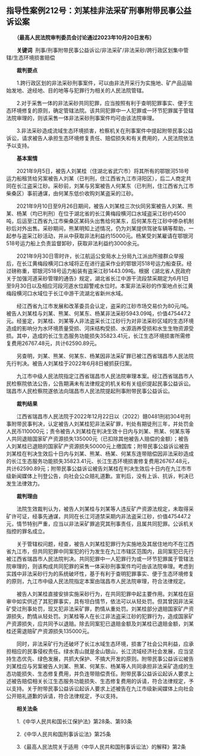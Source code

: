 ## 指导性案例212号：刘某桂非法采矿刑事附带民事公益诉讼案 

　　**（最高人民法院审判委员会讨论通过2023年10月20日发布）**

　　**关键词**  刑事/刑事附带民事公益诉讼/非法采矿/非法采砂/跨行政区划集中管辖/生态环境损害赔偿

　　**裁判要点**

　　1.跨行政区划的非法采砂刑事案件，可以由非法开采行为实施地、矿产品运输始发地、途经地、目的地等与犯罪行为相关的人民法院管辖。

　　2.对于采售一体的非法采砂共同犯罪，应当按照有利于查明犯罪事实、便于生态环境修复的原则，确定管辖法院。该共同犯罪中一人犯罪或一环节犯罪属于管辖法院审理的，则该采售一体非法采砂刑事案件均可由该法院审理。

　　3.非法采砂造成流域生态环境损害，检察机关在刑事案件中提起附带民事公益诉讼，请求被告人承担生态环境修复责任、赔偿损失和有关费用的，人民法院依法予以支持。

　　**基本案情**

　　2021年9月5日，被告人刘某桂（住湖北省武穴市）将其所有的鄂银河518号运力船租赁给另案被告人刘某（已判刑，住江西省九江市浔阳区），后二人商定共同在长江盗采江砂。采砂前，刘某与另案被告人何某东（已判刑，住江西省九江市柴桑区）事前通谋，由何某东低价收购刘某盗采的江砂。

　　2021年9月10日至9月26日期间，被告人刘某桂三次伙同另案被告人刘某、熊某、杨某（均已判刑）在位于湖北省的长江黄梅段横河口水域盗采江砂约4500吨，后运至江西省九江市柴桑区某码头出售给何某东，后何某东在江砂中掺杂机制砂后对外出售。采砂期间，熊某明知上述情况，仍为刘某提供驾驶车辆等帮助，一起参与盗采江砂活动，并从中获取非法利益约15000元。杨某受刘某雇请在鄂银河518号运力船上负责监督卸砂，获取非法利益约3000余元。

　　2021年9月30日零时许，长江航运公安局水上分局九江派出所接群众举报后，在长江黄梅段横河口水域将正在进行盗采作业的鄂银河518号运力船查获。经过磅称重，鄂银河518号运力船装有盗采江砂1443.09吨。根据《湖北省人民政府关于加强河道采砂管理的通告》规定，湖北省长江中游干流段禁采期定为6月1日至9月30日以及相应河段河道水位超警戒水位时。本案非法采砂的作案地点长江黄梅段横河口水域位于长江中游干流湖北省新州水域。

　　经江西省九江市发展和改革委员会认定，盗采的江砂市场交易价为80元/吨。被告人刘某桂与刘某、熊某、何某东、杨某非法采砂5943.09吨，价值475447.2元。经鉴定，刘某桂、刘某等人非法盗采长江江砂行为对非法采砂区域的生态环境造成的影响分为水环境质量受损、河床结构受损、水源涵养受损和水生生物资源受损。其中，造成的长江生态服务功能损失35823.41元，长江生态环境损害所需修复费用26767.48元，共计62590.89元。

　　另查明，刘某、熊某、何某东、杨某因非法采矿罪已被江西省瑞昌市人民法院先行判决。被告人刘某桂于2022年6月8日被抓获归案。

　　九江市中级人民法院指定江西省瑞昌市人民法院审理本案。经江西省瑞昌市人民检察院依法公告，公告期满未有法律规定的机关和有关组织提起民事公益诉讼。瑞昌市人民检察院遂依法向瑞昌市人民法院提起刑事附带民事公益诉讼。

　　**裁判结果**

　　江西省瑞昌市人民法院于2022年12月22日以（2022）赣0481刑初304号刑事附带民事判决，认定被告人刘某桂犯非法采矿罪，判处有期徒刑三年，并处罚金人民币110000元；责令被告人刘某桂在判决生效十日内与刘某、熊某、何某东等人共同退赔国家矿产资源损失135000元（已扣除其他被告人赔偿的金额）；被告人刘某桂已退赔的国家矿产资源损失50000元上缴国库；附带民事公益诉讼被告刘某桂在判决生效后十日内与刘某、熊某、杨某、何某东连带赔偿因非法采砂造成的长江生态服务功能损失35823.41元、长江生态环境损害修复费用26767.48元，共计62590.89元；附带民事公益诉讼被告刘某桂在判决生效后十日内在九江市市级新闻媒体上刊登公告，向社会公众赔礼道歉。宣判后，没有上诉、抗诉，判决已发生法律效力。

　　**裁判理由**

　　法院生效裁判认为，被告人刘某桂与刘某等人违反矿产资源法规定，未取得采矿许可证，经事先通谋，共同在长江河道禁采期内非法盗采江砂，价值475447.2元，情节特别严重，应当以非法采矿罪追究其刑事责任，且属共同犯罪。公诉机关指控的罪名成立。

　　关于管辖权问题，经查，被告人刘某桂犯罪行为实施地及其居住地均不在江西省九江市，但共同犯罪中同案犯的行为发生在九江市辖区范围内，且同案犯已先行被江西省瑞昌市人民法院判决。共同犯罪中一人犯罪行为或一环节犯罪属于管辖法院审理的，则该构成共同犯罪的采售一体采砂刑事案件均可由该法院审理。考虑到实践中非法采砂行为的系统破坏性，基于有利于查明犯罪事实、便于生态环境修复的原则，九江市中级人民法院指定本案由瑞昌市人民法院审理，符合法律规定。

　　被告人刘某桂直接安排实施采砂行为，在共同犯罪中起主要作用。刘某桂在庭审中如实供述了其犯罪事实，具有坦白情节，依法可以从轻处罚。但其曾因非法采矿受过刑事处罚，现又犯非法采矿罪，酌情从重处罚。刘某桂部分退赔国家矿产资源损失，酌情从轻处罚。刘某桂等人在长江非法盗采江砂的犯罪行为，造成国家矿产资源损失，应共同予以退赔。除去同案犯已退赔金额及刘某桂已退赔金额，刘某桂还需退赔矿产资源损失135000元。

　　同时，非法采矿行为还破坏了长江水域生态环境，损害了社会公共利益，应承担相应的民事侵权责任。绿水青山就是金山银山，长江流域经济社会发展，应当坚持生态优先、绿色发展，共抓大保护、不搞大开发的原则。附带民事公益诉讼被告刘某桂应与另案被告人刘某、熊某、何某东、杨某等人共同承担非法采矿造成的生态功能损失、生态修复费用，并负连带赔偿责任。附带民事公益诉讼起诉人要求上述被告赔偿相关长江生态服务功能损失、生态修复费用的诉请，符合法律规定，予以支持。关于附带民事公益诉讼起诉人要求上述被告在九江市级新闻媒体上向社会公开赔礼道歉的诉请，符合法律规定，予以支持。

　　**相关法条**

　　1.《中华人民共和国长江保护法》第28条、第93条

　　2.《中华人民共和国刑事诉讼法》第25条

　　3.《最高人民法院关于适用〈中华人民共和国刑事诉讼法〉的解释》第2条
